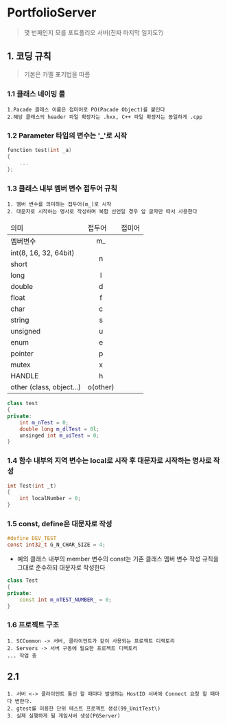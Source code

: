 # PortfolioServer

 > 몇 번째인지 모를 포트폴리오 서버(진짜 마지막 일지도?)

## 1. 코딩 규칙
 > 기본은 카멜 표기법을 따름
 
### 1.1 클래스 네이밍 룰
    1.Pacade 클래스 이름은 접미어로 PO(Pacade Object)를 붙인다
    2.해당 클래스의 header 파일 확장자는 .hxx, C++ 파일 확장자는 동일하게 .cpp
### 1.2 Parameter 타입의 변수는 '_'로 시작
```c
function test(int _a)
{
    ...
};
```

### 1.3 클래스 내부 멤버 변수 접두어 규칙
    1. 멤버 변수를 의미하는 접두어(m_)로 시작
    2. 대문자로 시작하는 명사로 작성하며 복합 선언일 경우 앞 글자만 따서 사용한다
<table>
	<thead>
		<td>의미</td>
		<td>접두어</td>
		<td>접미어</td>
	</thead>
	<tr>
		<td>멤버변수</td>
		<td align="center">m_</td>
		<td></td>
	</tr>
	<tr>
		<td>int(8, 16, 32, 64bit)</td>
		<td rowspan="2" align="center">n</td>
		<td></td>
	</tr>
	<tr>
		<td>short</td>
		<td></td>
	</tr>
	<tr>
		<td>long</td>
		<td align="center">l</td>
		<td></td>
	</tr>
	<tr>
		<td>double</td>
		<td align="center">d</td>
		<td></td>
	</tr>
	<tr>
		<td>float</td>
		<td align="center">f</td>
		<td></td>
	</tr>
	<tr>
		<td>char</td>
		<td align="center">c</td>
		<td></td>
	</tr>
	<tr>
		<td>string</td>
		<td align="center">s</td>
		<td></td>
	</tr>
	<tr>
		<td>unsigned</td>
		<td align="center">u</td>
		<td></td>
	</tr>
	<tr>
		<td>enum</td>
		<td align="center">e</td>
		<td></td>
	</tr>
	<tr>
		<td>pointer</td>
		<td align="center">p</td>
		<td></td>
	</tr>
	<tr>
		<td>mutex</td>
		<td align="center">x</td>
		<td></td>
	</tr>
	<tr>
		<td>HANDLE</td>
		<td align="center">h</td>
		<td></td>
	</tr>
	<tr>
		<td>other (class, object...)</td>
		<td align="center">o(other)</td>
		<td></td>
	</tr>
</table>

    
```c++    
class test
{
private:
    int m_nTest = 0;
    double long m_dlTest = 0l;
    unsinged int m_uiTest = 0;
}
```
    

### 1.4 함수 내부의 지역 변수는 local로 시작 후 대문자로 시작하는 명사로 작성
```c
int Test(int _t)
{
    int localNumber = 0;
}
```

### 1.5 const, define은 대문자로 작성
```c
#define DEV_TEST
const int32_t G_N_CHAR_SIZE = 4;
```
+ 예외 클래스 내부의 member 변수의 const는 기존 클래스 멤버 변수 작성 규칙을 그대로 준수하되 대문자로 작성한다
```c++
class Test
{
private:
    const int m_nTEST_NUMBER_ = 0;
}
```

### 1.6 프로젝트 구조
    1. SCCommon -> 서버, 클라이언트가 같이 사용되는 프로젝트 디렉토리
    2. Servers -> 서버 구동에 필요한 프로젝트 디렉토리
    ... 작업 중

## 2.1 
    1. 서버 <-> 클라이언트 통신 할 때마다 발생하는 HostID 서버에 Connect 요청 할 때마다 변한다.
    2. gtest를 이용한 단위 테스트 프로젝트 생성(99_UnitTest\)
    3. 실제 실행하게 될 게임서버 생성(PGServer)